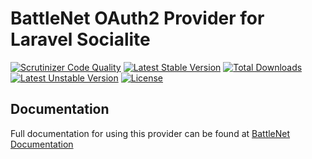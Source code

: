 # BattleNet OAuth2 Provider for Laravel Socialite

[![Scrutinizer Code Quality](https://img.shields.io/scrutinizer/g/SocialiteProviders/BattleNet.svg?style=flat-square)](https://scrutinizer-ci.com/g/SocialiteProviders/BattleNet/?branch=master)
[![Latest Stable Version](https://img.shields.io/packagist/v/socialiteproviders/battlenet.svg?style=flat-square)](https://packagist.org/packages/socialiteproviders/battlenet)
[![Total Downloads](https://img.shields.io/packagist/dt/socialiteproviders/battlenet.svg?style=flat-square)](https://packagist.org/packages/socialiteproviders/battlenet)
[![Latest Unstable Version](https://img.shields.io/packagist/vpre/socialiteproviders/battlenet.svg?style=flat-square)](https://packagist.org/packages/socialiteproviders/battlenet)
[![License](https://img.shields.io/packagist/l/socialiteproviders/battlenet.svg?style=flat-square)](https://packagist.org/packages/socialiteproviders/battlenet)

## Documentation

Full documentation for using this provider can be found at [BattleNet Documentation](http://socialiteproviders.github.io/providers/battlenet/)
